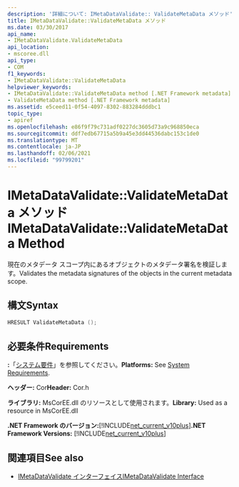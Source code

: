 ```yaml
---
description: '詳細について: IMetaDataValidate:: ValidateMetaData メソッド'
title: IMetaDataValidate::ValidateMetaData メソッド
ms.date: 03/30/2017
api_name:
- IMetaDataValidate.ValidateMetaData
api_location:
- mscoree.dll
api_type:
- COM
f1_keywords:
- IMetaDataValidate::ValidateMetaData
helpviewer_keywords:
- IMetaDataValidate::ValidateMetaData method [.NET Framework metadata]
- ValidateMetaData method [.NET Framework metadata]
ms.assetid: e5ceed11-0f54-4097-8302-883284dddbc1
topic_type:
- apiref
ms.openlocfilehash: e86f9f79c731adf0227dc3605d73a9c968850eca
ms.sourcegitcommit: ddf7edb67715a5b9a45e3dd44536dabc153c1de0
ms.translationtype: MT
ms.contentlocale: ja-JP
ms.lasthandoff: 02/06/2021
ms.locfileid: "99799201"
---
```

# <a name="imetadatavalidatevalidatemetadata-method"></a><span data-ttu-id="e9c7b-103">IMetaDataValidate::ValidateMetaData メソッド</span><span class="sxs-lookup"><span data-stu-id="e9c7b-103">IMetaDataValidate::ValidateMetaData Method</span></span>

<span data-ttu-id="e9c7b-104">現在のメタデータ スコープ内にあるオブジェクトのメタデータ署名を検証します。</span><span class="sxs-lookup"><span data-stu-id="e9c7b-104">Validates the metadata signatures of the objects in the current metadata scope.</span></span>  
  
## <a name="syntax"></a><span data-ttu-id="e9c7b-105">構文</span><span class="sxs-lookup"><span data-stu-id="e9c7b-105">Syntax</span></span>  
  
```cpp  
HRESULT ValidateMetaData ();  
```  
  
## <a name="requirements"></a><span data-ttu-id="e9c7b-106">必要条件</span><span class="sxs-lookup"><span data-stu-id="e9c7b-106">Requirements</span></span>  

 <span data-ttu-id="e9c7b-107">**:**「[システム要件](../../get-started/system-requirements.md)」を参照してください。</span><span class="sxs-lookup"><span data-stu-id="e9c7b-107">**Platforms:** See [System Requirements](../../get-started/system-requirements.md).</span></span>  
  
 <span data-ttu-id="e9c7b-108">**ヘッダー:** Cor</span><span class="sxs-lookup"><span data-stu-id="e9c7b-108">**Header:** Cor.h</span></span>  
  
 <span data-ttu-id="e9c7b-109">**ライブラリ:** MsCorEE.dll のリソースとして使用されます。</span><span class="sxs-lookup"><span data-stu-id="e9c7b-109">**Library:** Used as a resource in MsCorEE.dll</span></span>  
  
 <span data-ttu-id="e9c7b-110">**.NET Framework のバージョン:**[!INCLUDE[net_current_v10plus](../../../../includes/net-current-v10plus-md.md)]</span><span class="sxs-lookup"><span data-stu-id="e9c7b-110">**.NET Framework Versions:** [!INCLUDE[net_current_v10plus](../../../../includes/net-current-v10plus-md.md)]</span></span>  
  
## <a name="see-also"></a><span data-ttu-id="e9c7b-111">関連項目</span><span class="sxs-lookup"><span data-stu-id="e9c7b-111">See also</span></span>

- [<span data-ttu-id="e9c7b-112">IMetaDataValidate インターフェイス</span><span class="sxs-lookup"><span data-stu-id="e9c7b-112">IMetaDataValidate Interface</span></span>](imetadatavalidate-interface.md)

